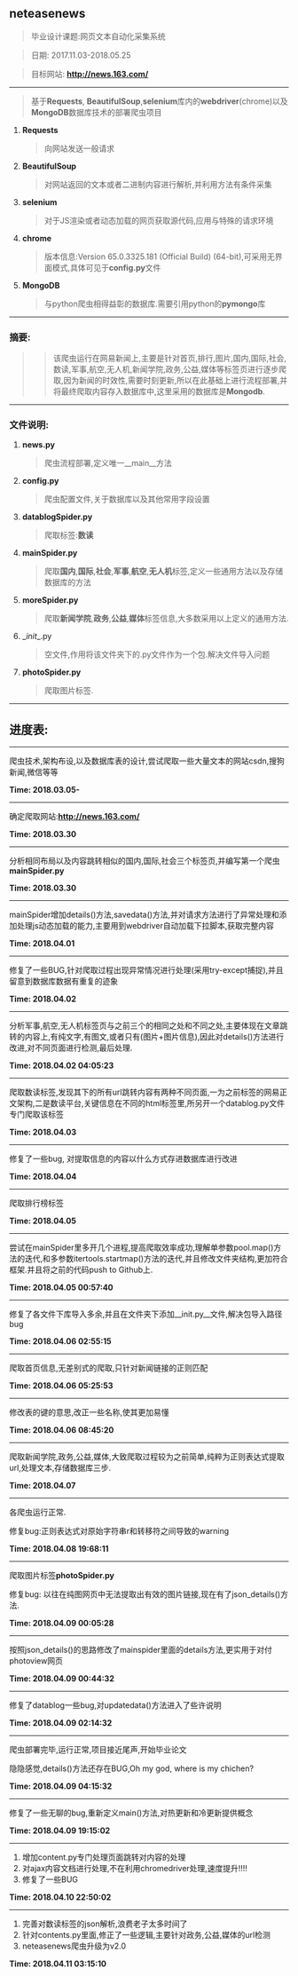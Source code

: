 ## neteasenews
>毕业设计课题:网页文本自动化采集系统

>日期: 2017.11.03-2018.05.25

>目标网站:  **http://news.163.com/**
---
> 基于**Requests**, **BeautifulSoup**,**selenium**库内的**webdriver**(chrome)以及**MongoDB**数据库技术的部署爬虫项目
1. **Requests**
    >向网站发送一般请求
2. **BeautifulSoup**
    >对网站返回的文本或者二进制内容进行解析,并利用方法有条件采集
3. **selenium**
    >对于JS渲染或者动态加载的网页获取源代码,应用与特殊的请求环境
4. **chrome**
    >版本信息:Version 65.0.3325.181 (Official Build) (64-bit),可采用无界面模式,具体可见于**config.py**文件
5. **MongoDB**
    >与python爬虫相得益彰的数据库.需要引用python的**pymongo**库
---
### 摘要:
>>该爬虫运行在网易新闻上,主要是针对首页,排行,图片,国内,国际,社会,数读,军事,航空,无人机,新闻学院,政务,公益,媒体等标签页进行逐步爬取,因为新闻的时效性,需要时刻更新,所以在此基础上进行流程部署,并将最终爬取内容存入数据库中,这里采用的数据库是**Mongodb**.
---
### 文件说明:
1. **news.py**
    > 爬虫流程部署,定义唯一__main__方法
2. **config.py**
    > 爬虫配置文件,关于数据库以及其他常用字段设置
3. **datablogSpider.py**
    > 爬取标签:**数读**
4. **mainSpider.py**
    > 爬取**国内**,**国际**,**社会**,**军事**,**航空**,**无人机**标签,定义一些通用方法以及存储数据库的方法
5. **moreSpider.py**
    > 爬取**新闻学院**,**政务**,**公益**,**媒体**标签信息,大多数采用以上定义的通用方法.
6. \__init__.py
    > 空文件,作用将该文件夹下的.py文件作为一个包.解决文件导入问题
7. **photoSpider.py**
    > 爬取图片标签.

---
## 进度表:
---
爬虫技术,架构布设,以及数据库表的设计,尝试爬取一些大量文本的网站csdn,搜狗新闻,微信等等

**Time: 2018.03.05-**

---
确定爬取网站:**http://news.163.com/**

**Time:   2018.03.30**

---
分析相同布局以及内容跳转相似的国内,国际,社会三个标签页,并编写第一个爬虫**mainSpider.py**

**Time:   2018.03.30**    

---
mainSpider增加details()方法,savedata()方法,并对请求方法进行了异常处理和添加处理js动态加载的能力,主要用到webdriver自动加载下拉脚本,获取完整内容

**Time:   2018.04.01**

---
修复了一些BUG,针对爬取过程出现异常情况进行处理(采用try-except捕捉),并且留意到数据库数据有重复的迹象

**Time:   2018.04.02**

---
分析军事,航空,无人机标签页与之前三个的相同之处和不同之处,主要体现在文章跳转的内容上,有纯文字,有图文,或者只有(图片+图片信息),因此对details()方法进行改进,对不同页面进行检测,最后处理.

**Time:   2018.04.02      04:05:23**

---
爬取数读标签,发现其下的所有url跳转内容有两种不同页面,一为之前标签的网易正文架构,二是数读平台,关键信息在不同的html标签里,所另开一个datablog.py文件专门爬取该标签

**Time:   2018.04.03**

---
修复了一些bug, 对提取信息的内容以什么方式存进数据库进行改进

**Time:   2018.04.04**

---
爬取排行榜标签

**Time:    2018.04.05**

---
尝试在mainSpider里多开几个进程,提高爬取效率成功,理解单参数pool.map()方法的迭代,和多参数itertools.startmap()方法的迭代,并且修改文件夹结构,更加符合框架.并且将之前的代码push to Github上.

**Time:    2018.04.05     00:57:40**

---
修复了各文件下库导入多余,并且在文件夹下添加\__init.py__文件,解决包导入路径bug

**Time:    2018.04.06     02:55:15**

---
爬取首页信息,无差别式的爬取,只针对新闻链接的正则匹配

**Time:    2018.04.06     05:25:53**

---
修改表的键的意思,改正一些名称,使其更加易懂

**Time:   2018.04.06      08:45:20**

---
爬取新闻学院,政务,公益,媒体,大致爬取过程较为之前简单,纯粹为正则表达式提取url,处理文本,存储数据库三步.

**Time:   2018.04.07**

---
各爬虫运行正常.

修复bug:正则表达式对原始字符串r和转移符之间导致的warning

**Time:   2018.04.08      19:68:11**

---
爬取图片标签**photoSpider.py**

修复bug: 以往在纯图网页中无法提取出有效的图片链接,现在有了json_details()方法.

**Time:   2018.04.09      00:05:28**

---
按照json_details()的思路修改了mainspider里面的details方法,更实用于对付photoview网页

**Time:   2018.04.09      00:44:32**

---
修复了datablog一些bug,对updatedata()方法进入了些许说明

**Time:   2018.04.09      02:14:32**

---
爬虫部署完毕,运行正常,项目接近尾声,开始毕业论文

隐隐感觉,details()方法还存在BUG,Oh my god, where is my chichen?

**Time:   2018.04.09      04:15:32**

---
修复了一些无聊的bug,重新定义main()方法,对热更新和冷更新提供概念

**Time:   2018.04.09      19:15:02**

---
1. 增加content.py专门处理页面跳转对内容的处理
2. 对ajax内容文档进行处理,不在利用chromedriver处理,速度提升!!!!
3. 修复了一些BUG

**Time:   2018.04.10      22:50:02**

---
1. 完善对数读标签的json解析,浪费老子太多时间了
2. 针对contents.py里面,修正了一些逻辑,主要针对政务,公益,媒体的url检测
3. neteasenews爬虫升级为v2.0

**Time:   2018.04.11      03:15:10**
